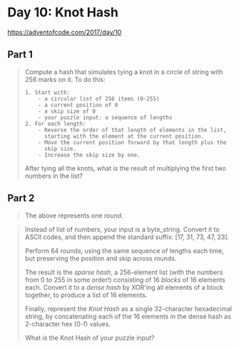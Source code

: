 # Day 10: Knot Hash

https://adventofcode.com/2017/day/10

## Part 1

> Compute a hash that simulates tying a knot in a circle of string
> with 256 marks on it. To do this:
>
>     1. Start with:
>         - a circular list of 256 items (0-255)
>         - a current position of 0
>         - a skip size of 0
>         - your puzzle input: a sequence of lengths
>     2. For each length:
>         - Reverse the order of that length of elements in the list,
>           starting with the element at the current position.
>         - Move the current position forward by that length plus the
>           skip size.
>         - Increase the skip size by one.
>
> After tying all the knots, what is the result of multiplying the
> first two numbers in the list?

## Part 2

> The above represents one *round*.

> Instead of list of numbers, your input is a byte_string. Convert it
> to ASCII codes, and then append the standard suffix:
> [17, 31, 73, 47, 23].
>
> Perform 64 rounds, using the same sequence of lengths each time, but
> preserving the position and skip across rounds.
>
> The result is the *sparse hash*, a 256-element list (with the
> numbers from 0 to 255 in some order!)  consisting of 16 *blocks* of
> 16 elements each. Convert it to a *dense hash* by XOR'ing all
> elements of a block together, to produce a list of 16 elements.
>
> Finally, represent the *Knot Hash* as a single 32-character
> hexadecimal string, by concatenating each of the 16 elements in the
> dense hash as 2-character hex (0-f) values.
>
> What is the Knot Hash of your puzzle input?

